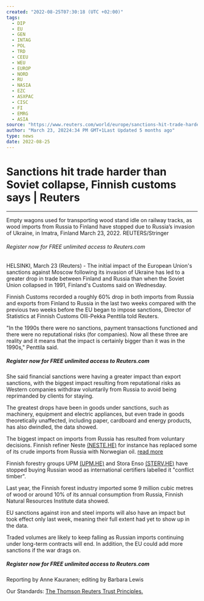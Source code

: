 ```yaml
---
created: "2022-08-25T07:30:18 (UTC +02:00)"
tags:
  - DIP
  - EU
  - GEN
  - INTAG
  - POL
  - TRD
  - CEEU
  - WEU
  - EUROP
  - NORD
  - RU
  - NASIA
  - EZC
  - ASXPAC
  - CISC
  - FI
  - EMRG
  - ASIA
source: "https://www.reuters.com/world/europe/sanctions-hit-trade-harder-than-soviet-collapse-finnish-customs-says-2022-03-23/"
author: "March 23, 20224:34 PM GMT+1Last Updated 5 months ago"
type: news
date: 2022-08-25
---
```


# Sanctions hit trade harder than Soviet collapse, Finnish customs says | Reuters

---

Empty wagons used for transporting wood stand idle on railway tracks, as wood imports from Russia to Finland have stopped due to Russia’s invasion of Ukraine, in Imatra, Finland March 23, 2022. REUTERS/Stringer

###### Register now for FREE unlimited access to Reuters.com

HELSINKI, March 23 (Reuters) - The initial impact of the European Union's sanctions against Moscow following its invasion of Ukraine has led to a greater drop in trade between Finland and Russia than when the Soviet Union collapsed in 1991, Finland's Customs said on Wednesday.

Finnish Customs recorded a roughly 60% drop in both imports from Russia and exports from Finland to Russia in the last two weeks compared with the previous two weeks before the EU began to impose sanctions, Director of Statistics at Finnish Customs Olli-Pekka Penttila told Reuters.

"In the 1990s there were no sanctions, payment transactions functioned and there were no reputational risks (for companies). Now all these three are reality and it means that the impact is certainly bigger than it was in the 1990s," Penttila said.

##### Register now for FREE unlimited access to Reuters.com

She said financial sanctions were having a greater impact than export sanctions, with the biggest impact resulting from reputational risks as Western companies withdraw voluntarily from Russia to avoid being reprimanded by clients for staying.

The greatest drops have been in goods under sanctions, such as machinery, equipment and electric appliances, but even trade in goods theoretically unaffected, including paper, cardboard and energy products, has also dwindled, the data showed.

The biggest impact on imports from Russia has resulted from voluntary decisions. Finnish refiner Neste [(NESTE.HE)](https://www.reuters.com/companies/NESTE.HE) for instance has replaced some of its crude imports from Russia with Norwegian oil. [read more](https://www.reuters.com/business/energy/neste-still-has-contracts-russian-oil-lasting-until-year-end-executive-2022-03-17/)

Finnish forestry groups UPM [(UPM.HE)](https://www.reuters.com/companies/UPM.HE) and Stora Enso [(STERV.HE)](https://www.reuters.com/companies/STERV.HE) have stopped buying Russian wood as international certifiers labelled it "conflict timber".

Last year, the Finnish forest industry imported some 9 million cubic metres of wood or around 10% of its annual consumption from Russia, Finnish Natural Resources Institute data showed.

EU sanctions against iron and steel imports will also have an impact but took effect only last week, meaning their full extent had yet to show up in the data.

Traded volumes are likely to keep falling as Russian imports continuing under long-term contracts will end. In addition, the EU could add more sanctions if the war drags on.

##### Register now for FREE unlimited access to Reuters.com

Reporting by Anne Kauranen; editing by Barbara Lewis

Our Standards: [The Thomson Reuters Trust Principles.](https://www.thomsonreuters.com/en/about-us/trust-principles.html)
